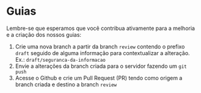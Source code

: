 # Guias

Lembre-se que esperamos que você contribua ativamente para a melhoria e a criação dos nossos guias:

1. Crie uma nova branch a partir da branch `review` contendo o prefixo `draft` seguido de alguma informação para contextualizar a alteração. Ex.: `draft/seguranca-da-informacao`
2. Envie a alterações da branch criada para o servidor fazendo um `git push`
3. Acesse o Github e crie um Pull Request (PR) tendo como origem a branch criada e destino a branch `review`
